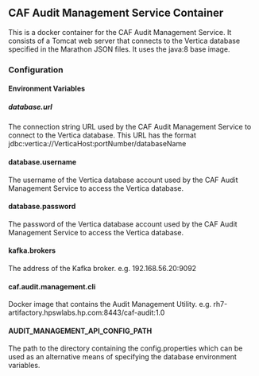 ## CAF Audit Management Service Container

This is a docker container for the CAF Audit Management Service. It consists of a Tomcat web server that connects to the Vertica database specified in the Marathon JSON files.
It uses the java:8 base image.

### Configuration

#### Environment Variables

##### database.url
The connection string URL used by the CAF Audit Management Service to connect to the Vertica database. This URL has the format  jdbc:vertica://VerticaHost:portNumber/databaseName

#### database.username
The username of the Vertica database account used by the CAF Audit Management Service to access the Vertica database.

#### database.password
The password of the Vertica database account used by the CAF Audit Management Service to access the Vertica database.

#### kafka.brokers
The address of the Kafka broker. e.g. 192.168.56.20:9092

#### caf.audit.management.cli
Docker image that contains the Audit Management Utility. e.g. rh7-artifactory.hpswlabs.hp.com:8443/caf-audit:1.0

#### AUDIT\_MANAGEMENT\_API\_CONFIG\_PATH
The path to the directory containing the config.properties which can be used as an alternative means of specifying the database environment variables.
